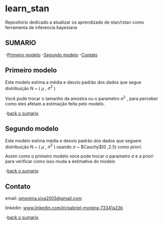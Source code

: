 # learn_stan

Repositorio dedicado a atualizar os aprendizado de stan/rstan como ferramenta de inferencia bayesiana

## SUMARIO
-[Primeiro modelo](#Primeiro-modelo)
-[Segundo modelo](#Segundo-modelo)
-[Contato](#Contato)




## Primeiro modelo

Este modelo estima a média e desvio padrão dos dados que segue distribuição N ~ ( $\mu$ , $\sigma^2$ )

Você pode trocar o tamanho da amostra ou o parametro $\sigma^2$ , para perceber como eles afetam a estimação feita pelo modelo.

-[back o sumario](#SUMARIO)



## Segundo modelo

Este modelo estima média e desvio padrão dos dados que seguem distribuição N ~ ( $\mu$ , $\sigma^2$ ) usando $\sigma$ ~ $Cauchy\$(0 ,2.5) como priori.

Assim como o primeiro modelo voce pode trocar o parametro $\sigma$ e a priori para verificar como isso muda a estimativa do modelo

-[back o sumario](#SUMARIO)

## Contato

email: gmoreira.siva2005@gmail.com

linkedin: www.linkedin.com/in/gabriel-moreira-73341a23b

-[back o sumario](#SUMARIO)
